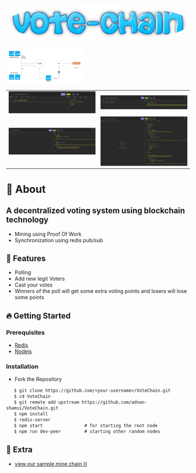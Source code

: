 <p align="center">
<img src="./media/voteChain.png" height="100"
     style="border-radius:50%"/>
</p>

<img src="./media/image1.png" height="100" />

<table >
   <tr>
     <td>
        <img src="./media/image2.png"/>
     </td>
     <td >
       <img src="./media/image3.png"/>
     </td>
   </tr>
   <tr>
     <td>
       <img src="./media/image4.png" />
     </td>
     <td>
       <img src="./media/image6.png" />
     </td>
   </tr>
</table>


# 🔖 About
## A decentralized voting system using blockchain technology
- Mining using Proof Of Work
- Synchronization using redis pub/sub

## 🚀 Features
- Polling
- Add new legit Voters 
- Cast your votes 
- Winners of the poll will get some extra voting points and losers will lose some points 

## 🔥 Getting Started

### Prerequisites

- <a href="https://redis.io/">Redis</a>
- <a href="https://nodejs.org/en/">Nodejs</a>

### Installation

- Fork the Repository

```
   $ git clone https://github.com/<your-username>/VoteChain.git
   $ cd VoteChain
   $ git remote add upstream https://github.com/adnan-shamsi/VoteChain.git
   $ npm install
   $ redis-server
   $ npm start                # for starting the root node
   $ npm run dev-peer         # starting other random nodes
```

## 🚀 Extra
- [view our sample mine chain  :chains: ](DemoChain.json)
